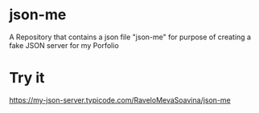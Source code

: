 # json-me
A Repository that contains a json file "json-me" for purpose of creating a fake JSON server for my Porfolio

# Try it
https://my-json-server.typicode.com/RaveloMevaSoavina/json-me
